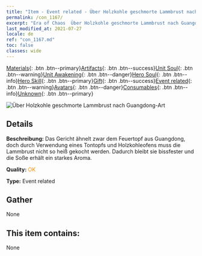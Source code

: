 ```yaml
---
title: "Item - Event related - Über Holzkohle geschmorte Lammbrust nach Guangdong-Art"
permalink: /con_1167/
excerpt: "Era of Chaos  Über Holzkohle geschmorte Lammbrust nach Guangdong-Art"
last_modified_at: 2021-07-27
locale: de
ref: "con_1167.md"
toc: false
classes: wide
---
```

 [Materials](/ItemsDE/){: .btn .btn--primary}[Artifacts](/ItemsDE/Artifacts/){: .btn .btn--success}[Unit Soul](/ItemsDE/UnitSoul/){: .btn .btn--warning}[Unit Awakening](/ItemsDE/UnitAwakening/){: .btn .btn--danger}[Hero Soul](/ItemsDE/HeroSoul/){: .btn .btn--info}[Hero Skill](/ItemsDE/HeroSkill/){: .btn .btn--primary}[Gift](/ItemsDE/Gift/){: .btn .btn--success}[Event related](/ItemsDE/Events/){: .btn .btn--warning}[Avatars](/ItemsDE/Avatars/){: .btn .btn--danger}[Consumables](/ItemsDE/Consumables/){: .btn .btn--info}[Unknown](/ItemsDE/Unknown/){: .btn .btn--primary}

 ![Über Holzkohle geschmorte Lammbrust nach Guangdong-Art](/images/t/i_81511121.png)

## Details
 **Beschreibung:** Das Gericht ähnelt zwar dem Feuertopf aus Guangdong, doch durch Verwendung eines Tontopfs und Holzkohleofens muss die Lammbrust nicht so heiß gekocht werden. Dadurch bleibt sie bissfester und die Soße erhält ein starkes Aroma.

 **Quality:** <span style="color: #FF8C00">OK</span>

 **Type:** Event related

## Gather

  None

## This item contains:

  None

